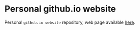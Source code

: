 # Personal github.io website

Personal `github.io website` repository, web page available [here](https://giamdalessandro.github.io/).